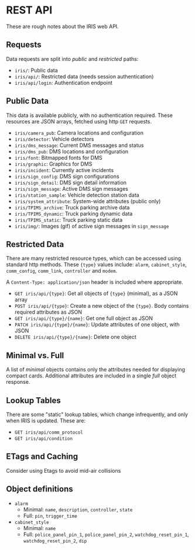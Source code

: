 # REST API

These are rough notes about the IRIS web API.

## Requests

Data requests are split into *public* and *restricted* paths:

- `iris/`: Public data
- `iris/api/`: Restricted data (needs session authentication)
- `iris/api/login`: Authentication endpoint

## Public Data

This data is available publicly, with no authentication required.  These
resources are JSON arrays, fetched using http `GET` requests.

- `iris/camera_pub`: Camera locations and configuration
- `iris/detector`: Vehicle detectors
- `iris/dms_message`: Current DMS messages and status
- `iris/dms_pub`: DMS locations and configuration
- `iris/font`: Bitmapped fonts for DMS
- `iris/graphic`: Graphics for DMS
- `iris/incident`: Currently active incidents
- `iris/sign_config`: DMS sign configurations
- `iris/sign_detail`: DMS sign detail information
- `iris/sign_message`: Active DMS sign messages
- `iris/station_sample`: Vehicle detection station data
- `iris/system_attribute`: System-wide attributes (public only)
- `iris/TPIMS_archive`: Truck parking archive data
- `iris/TPIMS_dynamic`: Truck parking dynamic data
- `iris/TPIMS_static`: Truck parking static data
- `iris/img/`: Images (gif) of active sign messages in `sign_message`

## Restricted Data

There are many restricted resource types, which can be accessed using standard
http methods.  These `{type}` values include: `alarm`, `cabinet_style`,
`comm_config`, `comm_link`, `controller` and `modem`.

A `Content-Type: application/json` header is included where appropriate.

- `GET iris/api/{type}`: Get all objects of `{type}` (minimal), as a JSON array
- `POST iris/api/{type}`: Create a new object of the `{type}`.  Body contains
                          required attributes as JSON
- `GET iris/api/{type}/{name}`: Get one full object as JSON
- `PATCH iris/api/{type}/{name}`: Update attributes of one object, with JSON
- `DELETE iris/api/{type}/{name}`: Delete one object

## Minimal vs. Full

A list of *minimal* objects contains only the attributes needed for displaying
compact cards.  Additional attributes are included in a single *full*
object response.

## Lookup Tables

There are some "static" lookup tables, which change infrequently, and only when
IRIS is updated.  These are:

- `GET iris/api/comm_protocol`
- `GET iris/api/condition`

## ETags and Caching

Consider using Etags to avoid mid-air collisions

## Object definitions

- `alarm`
  * Minimal: `name`, `description`, `controller`, `state`
  * Full: `pin`, `trigger_time`
- `cabinet_style`
  * Minimal: `name`
  * Full: `police_panel_pin_1`, `police_panel_pin_2`, `watchdog_reset_pin_1`,
    `watchdog_reset_pin_2`, `dip`
